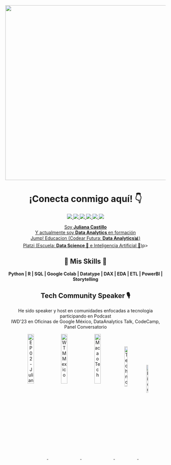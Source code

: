 <div align="center">
<!-- Añado imagen de presentacion por url de Issue "GitHub Profile" -->
<img align="center" width="550" src="https://user-images.githubusercontent.com/96964513/268546697-1bbe1337-659e-4ed5-99f4-41908b34d6f5.png" />
	
<h1 text-align: center;">¡Conecta conmigo aquí! 👇</h1>

<!-- Mi LinkedIn -->
<a href="https://www.linkedin.com/in/jlianacastillo/" target="_blank">
<img src="https://img.shields.io/badge/LinkedIn-0077B5?style=for-the-badge&logo=linkedin&logoColor=white"
<!-- Mi perfil en Platzi -->
<a href="https://platzi.com/p/jlianacastillo/"target="_blank">
<img src="https://img.shields.io/badge/Platzi-98CA3F?style=for-the-badge&logo=platzi&logoColor=white"
<!-- Mi Twitter -->
<a href="https://twitter.com/jlianacastillo" target="_blank">
<img src="https://img.shields.io/badge/Twitter-1DA1F2?style=for-the-badge&logo=twitter&logoColor=white"
<!-- Mi Instagram -->
<a href="https://www.instagram.com/jlianacastillo/" target="_blank">
<img src="https://img.shields.io/badge/Instagram-E4405F?style=for-the-badge&logo=instagram&logoColor=white"
<!-- Mi Facebook -->
<a href="https://www.facebook.com/jliannacastillo/" target="_blank"> 
<img src="https://img.shields.io/badge/Facebook-1877F2?style=for-the-badge&logo=facebook&logoColor=white"
<!-- Mi Discord -->
<a href="https://discordapp.com/users/1032143279879364650" target="_blank"> 
<img src="https://img.shields.io/badge/Discord-5865F2?style=for-the-badge&logo=discord&logoColor=white"
<br>
<p></p>
<p align="center">Soy <strong>Juliana Castillo</strong><br>Y actualmente soy <strong>Data Analytics </strong> en formación <br> Jump! Educacion (Codear Futura: <strong>Data Analytics📊</strong>) <br> Platzi (Escuela: <strong>Data Science 🐍</strong> e Inteligencia Artificial 🤖)<strong></strong></a>p>
<br>
<h2>🌟 Mis Skills 🌟</h2> 
<strong>Python | R | SQL | Google Colab | Datatype | DAX | EDA | ETL | PowerBI | Storytelling</strong>
<br>
	
<h2 align="center" style="font-size: 21px;">Tech Community Speaker 🎙️<br> </h2> 
<p> He sido speaker y host en comunidades enfocadas a tecnologia participando en Podcast <br>IWD'23 en Oficinas de Google México, DataAnalytics Talk, CodeCamp, Panel Conversatorio</p>
<!-- Speaker -->
<a href="https://open.spotify.com/episode/2ARYfoQPDV1TqTLolFn04U" target="_blank">
  <img align="center" width="20%" src="https://user-images.githubusercontent.com/96964513/263137950-3ab81cee-8cde-45d9-b64b-3b7765f3334c.png" alt="EP 02 - Juliana Castillo">
</a>
<a href="https://www.facebook.com/wtmmxoficial/photos/a.101459299555580/145886835112826" target="_blank">
  <img align="center" width="20%" src="https://user-images.githubusercontent.com/96964513/263138142-f889c553-fdcb-47ab-b765-3c88e8d7d2e2.png" alt="WTM Mexico">
</a>
<a href="https://www.youtube.com/watch?v=fkYbnqTK0mM" target="_blank">
  <img align="center" width="20%" src="https://user-images.githubusercontent.com/96964513/263139247-dc4d15cf-5ca3-48b3-ac49-621b60da738f.jpeg" alt="MacaoTech">
</a>
<a href="https://www.youtube.com/watch?v=85duutROeSA" target="_blank">
  <img align="center" width="14%" height="18%" src="https://user-images.githubusercontent.com/96964513/263139813-850c7e6c-736e-4000-a130-d59e5a8e1b94.jpeg" alt="Technolatinas">
</a>
<a href="https://www.youtube.com/watch?v=EuFVGH1Uipo" target="_blank">
  <img align="center" width="11%" height="15%" src="https://user-images.githubusercontent.com/96964513/263141815-e8873464-aacd-41b4-81d2-dd40dbfebd4e.jpeg" alt="PionerasDev">
</a>
